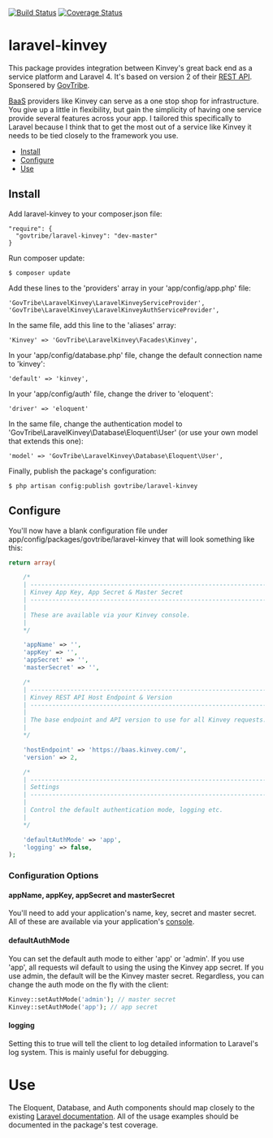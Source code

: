 [![Build Status](https://travis-ci.org/GovTribe/laravel-kinvey.png?branch=master)](https://travis-ci.org/GovTribe/laravel-kinvey)
[![Coverage Status](https://coveralls.io/repos/GovTribe/laravel-kinvey/badge.png?branch=master)](https://coveralls.io/r/GovTribe/laravel-kinvey?branch=master)

# laravel-kinvey

This package provides integration between Kinvey's great back end as a service platform and Laravel 4. It's based on version 2 of their [REST API](http://devcenter.kinvey.com/rest/guides/getting-started). Sponsered by [GovTribe](https://govtribe.com).

[BaaS](http://en.wikipedia.org/wiki/Backend_as_a_service) providers like Kinvey can serve as a one stop shop for infrastructure. You give up a little in flexibility, but gain the simplicity of having one service provide several features across your app. I tailored this specifically to Laravel because I think that to get the most out of a service like Kinvey it needs to be tied closely to the framework you use.

- [Install](#installation)
- [Configure](#configure)
- [Use](#use)

## Install

Add laravel-kinvey to your composer.json file:
```
"require": {
  "govtribe/laravel-kinvey": "dev-master"
}
```

Run composer update:
```
$ composer update
```

Add these lines to the 'providers' array in your 'app/config/app.php' file:
```
'GovTribe\LaravelKinvey\LaravelKinveyServiceProvider',
'GovTribe\LaravelKinvey\LaravelKinveyAuthServiceProvider',
```

In the same file, add this line to the 'aliases' array:
```
'Kinvey' => 'GovTribe\LaravelKinvey\Facades\Kinvey',
```

In your 'app/config/database.php' file, change the default connection name to 'kinvey':
```
'default' => 'kinvey',
```

In your 'app/config/auth' file, change the driver to 'eloquent':
```
'driver' => 'eloquent'
```

In the same file, change the authentication model to 'GovTribe\LaravelKinvey\Database\Eloquent\User' (or use your own model that extends this one):
```
'model' => 'GovTribe\LaravelKinvey\Database\Eloquent\User',
```

Finally, publish the package's configuration:
```
$ php artisan config:publish govtribe/laravel-kinvey
```

## Configure
You'll now have a blank configuration file under app/config/packages/govtribe/laravel-kinvey that will look something like this:
```php
return array(

	/*
	| -----------------------------------------------------------------------------
	| Kinvey App Key, App Secret & Master Secret
	| -----------------------------------------------------------------------------
	|
	| These are available via your Kinvey console.
	|
	*/

	'appName' => '',
	'appKey' => '',
	'appSecret' => '',
	'masterSecret' => '',

	/*
	| -----------------------------------------------------------------------------
	| Kinvey REST API Host Endpoint & Version
	| -----------------------------------------------------------------------------
	|
	| The base endpoint and API version to use for all Kinvey requests.
	|
	*/

	'hostEndpoint' => 'https://baas.kinvey.com/',
	'version' => 2,

	/*
	| -----------------------------------------------------------------------------
	| Settings
	| -----------------------------------------------------------------------------
	|
	| Control the default authentication mode, logging etc.
	|
	*/

	'defaultAuthMode' => 'app',
	'logging' => false,
);
```
### Configuration Options

#### appName, appKey, appSecret and masterSecret
You'll need to add your application's name, key, secret and master secret. All of these are available via your application's [console](https://console.kinvey.com).

#### defaultAuthMode
You can set the default auth mode to either 'app' or 'admin'. If you use 'app', all requests wil default to using the using the Kinvey app secret. If you use admin, the default will be the Kinvey master secret. Regardless, you can change the auth mode on the fly with the client:

```php
Kinvey::setAuthMode('admin'); // master secret
Kinvey::setAuthMode('app'); // app secret
```

#### logging
Setting this to true will tell the client to log detailed information to Laravel's log system. This is mainly useful for debugging.

# Use
The Eloquent, Database, and Auth components should map closely to the existing [Laravel documentation](http://laravel.com/docs). All of the usage examples should be documented in the package's test coverage.
